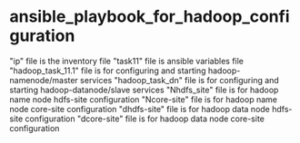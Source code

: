 # ansible_playbook_for_hadoop_configuration
"ip" file is the inventory file 
"task11" file is ansible variables file
"hadoop_task_11.1" file is for configuring and starting hadoop-namenode/master services
"hadoop_task_dn" file is for configuring and starting hadoop-datanode/slave services
"Nhdfs_site" file is for hadoop name node hdfs-site configuration
"Ncore-site" file is for hadoop name node core-site configuration
"dhdfs-site" file is for hadoop data node hdfs-site configuration
"dcore-site" file is for hadoop data node core-site configuration
